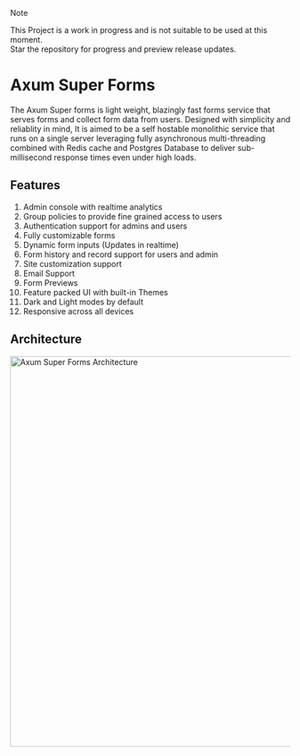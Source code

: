 > [!NOTE]  
> This Project is a work in progress and is not suitable to be used at this moment.<br>
> Star the repository for progress and preview release updates.

# Axum Super Forms
The Axum Super forms is light weight, blazingly fast forms service that serves forms and collect form data from users. Designed with simplicity and reliablity in mind, It is aimed to be a self hostable monolithic service that runs on a single server leveraging fully asynchronous multi-threading combined with Redis cache and Postgres Database to deliver sub-millisecond response times even
under high loads.

## Features
1. Admin console with realtime analytics
2. Group policies to provide fine grained access to users
3. Authentication support for admins and users
4. Fully customizable forms
5. Dynamic form inputs (Updates in realtime)
6. Form history and record support for users and admin
7. Site customization support
8. Email Support
9. Form Previews
10. Feature packed UI with built-in Themes
11. Dark and Light modes by default
12. Responsive across all devices

## Architecture
<img width="700" alt="Axum Super Forms Architecture" src="https://github.com/user-attachments/assets/f2026e3c-75e4-42cf-adf9-7faadc9d17a0">

 
